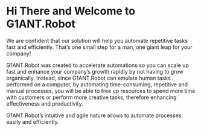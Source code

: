 # Hi There and Welcome to G1ANT.Robot

We are confident that our solution will help you automate repetitive tasks fast and efficiently. That’s one small step for a man, one giant leap for your company!

G1ANT.Robot was created to accelerate automations so you can scale up fast and enhance your company’s growth rapidly by not having to grow organically. Instead, since G1ANT.Robot can emulate human tasks performed on a computer, by automating time-consuming, repetitive and manual processes, you will be able to free up resources to spend more time with customers or perform more creative tasks, therefore enhancing effectiveness and productivity.

G1ANT.Robot’s intuitive and agile nature allows to automate processes easily and efficiently.

